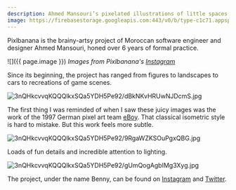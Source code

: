 ```yaml
---
description: Ahmed Mansouri’s pixelated illustrations of little spaces are delicious
image: https://firebasestorage.googleapis.com:443/v0/b/type-c1c71.appspot.com/o/3nQHkcvvqKQQQlkxSQa5YDH5Pe92%2FpD3SV0fj0cytquPz.jpg?alt=media&token=ea5b7942-8ed5-4022-8c66-528e3879936a
---
```


Pixlbanana is the brainy-artsy project of Moroccan software engineer and designer Ahmed Mansouri, honed over 6 years of formal practice.

![]({{ page.image }})
*Images from Pixlbanana's [Instagram](https://www.instagram.com/pixlbanana)*


Since its beginning, the project has ranged from figures to landscapes to cars to recreations of game scenes.

![3nQHkcvvqKQQQlkxSQa5YDH5Pe92/dBkNKvHRUwNJDcmS.jpg](https://firebasestorage.googleapis.com:443/v0/b/type-c1c71.appspot.com/o/3nQHkcvvqKQQQlkxSQa5YDH5Pe92%2FdBkNKvHRUwNJDcmS.jpg?alt=media&token=9d9f3ef8-c00c-485e-9b10-e8e3d99edaec)


The first thing I was reminded of when I saw these juicy images was the work of the 1997 German pixel art team [eBoy](https://www.eboy.com). That classical isometric style is hard to mistake. But this work feels more subtle.

![3nQHkcvvqKQQQlkxSQa5YDH5Pe92/9RgaWZKSOuPgxQBG.jpg](https://firebasestorage.googleapis.com:443/v0/b/type-c1c71.appspot.com/o/3nQHkcvvqKQQQlkxSQa5YDH5Pe92%2F9RgaWZKSOuPgxQBG.jpg?alt=media&token=c9a6898b-cc3e-4205-8fea-f3182583e348)

Loads of fun details and incredible attention to lighting.

![3nQHkcvvqKQQQlkxSQa5YDH5Pe92/gUmQogAgbIMg3Xyg.jpg](https://firebasestorage.googleapis.com:443/v0/b/type-c1c71.appspot.com/o/3nQHkcvvqKQQQlkxSQa5YDH5Pe92%2FgUmQogAgbIMg3Xyg.jpg?alt=media&token=270cd494-76f1-455e-ba08-682e7eee3b44)

The project, under the name Benny, can be found on [Instagram](https://instagram.com/pixlbanana) and [Twitter](https://twitter.com/pixlbanana).